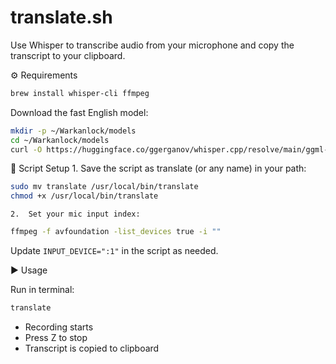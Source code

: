 # translate.sh

Use Whisper to transcribe audio from your microphone and copy the transcript to your clipboard.

⚙️ Requirements

```bash
brew install whisper-cli ffmpeg
```

Download the fast English model:

```bash
mkdir -p ~/Warkanlock/models
cd ~/Warkanlock/models
curl -O https://huggingface.co/ggerganov/whisper.cpp/resolve/main/ggml-base.en.bin
```

📜 Script Setup
	1.	Save the script as translate (or any name) in your path:

```bash
sudo mv translate /usr/local/bin/translate
chmod +x /usr/local/bin/translate
```
	2.	Set your mic input index:

```bash
ffmpeg -f avfoundation -list_devices true -i ""
```

Update `INPUT_DEVICE=":1"` in the script as needed.

▶️ Usage

Run in terminal:

```bash
translate
```

- Recording starts
- Press Z to stop
- Transcript is copied to clipboard


